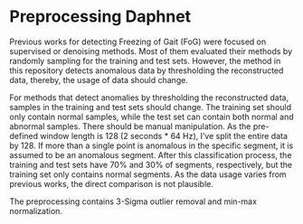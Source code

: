 # Preprocessing Daphnet

Previous works for detecting Freezing of Gait (FoG) were focused on supervised or denoising methods. Most of them evaluated their methods by randomly sampling for the training and test sets. However, the method in this repository detects anomalous data by thresholding the reconstructed data, thereby, the usage of data should change.

For methods that detect anomalies by thresholding the reconstructed data, samples in the training and test sets should change. The training set should only contain normal samples, while the test set can contain both normal and abnormal samples. There should be manual manipulation. As the pre-defined window length is 128 (2 seconds * 64 Hz), I’ve split the entire data by 128. If more than a single point is anomalous in the specific segment, it is assumed to be an anomalous segment. After this classification process, the training and test sets have 70% and 30% of segments, respectively, but the training set only contains normal segments. As the data usage varies from previous works, the direct comparison is not plausible.

The preprocessing contains 3-Sigma outlier removal and min-max normalization.


